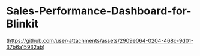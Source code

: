 # Sales-Performance-Dashboard-for-Blinkit
(https://github.com/user-attachments/assets/2909e064-0204-468c-9d01-37b6a15932ab)

